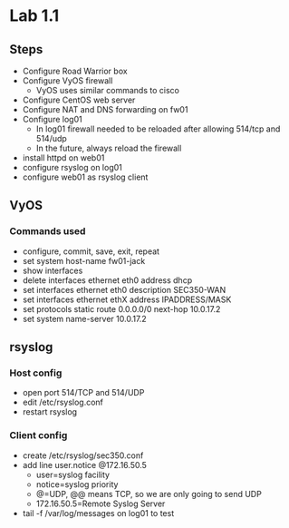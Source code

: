# Lab 1.1

## Steps

* Configure Road Warrior box
* Configure VyOS firewall
  * VyOS uses similar commands to cisco
* Configure CentOS web server
* Configure NAT and DNS forwarding on fw01
* Configure log01
  * In log01 firewall needed to be reloaded after allowing 514/tcp and 514/udp
  * In the future, always reload the firewall
* install httpd on web01
* configure rsyslog on log01
* configure web01 as rsyslog client


## VyOS

### Commands used

* configure, commit, save, exit, repeat
* set system host-name fw01-jack
* show interfaces
* delete interfaces ethernet eth0 address dhcp
* set interfaces ethernet eth0 description SEC350-WAN
* set interfaces ethernet ethX address IPADDRESS/MASK
* set protocols static route 0.0.0.0/0 next-hop 10.0.17.2
* set system name-server 10.0.17.2

## rsyslog

### Host config

* open port 514/TCP and 514/UDP
* edit /etc/rsyslog.conf
* restart rsyslog

### Client config

* create /etc/rsyslog/sec350.conf
* add line user.notice @172.16.50.5
  * user=syslog facility
  * notice=syslog priority
  * @=UDP, @@ means TCP, so we are only going to send UDP
  * 172.16.50.5=Remote Syslog Server
* tail -f /var/log/messages on log01 to test

